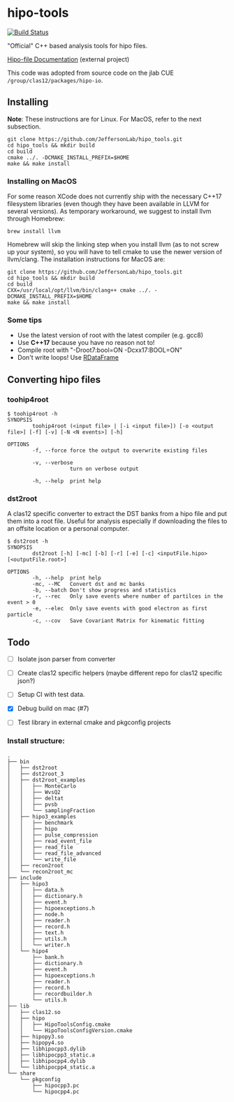 hipo-tools
==========

[![Build Status](https://travis-ci.com/JeffersonLab/hipo_tools.svg?branch=master)](https://travis-ci.com/JeffersonLab/hipo_tools)

"Official" C++ based analysis tools for hipo files.

[Hipo-file
Documentation](https://userweb.jlab.org/~gavalian/docs/sphinx/hipo/html/index.html)
(external project)

This code was adopted from source code on the jlab CUE
`/group/clas12/packages/hipo-io`.

Installing
----------

**Note**: These instructions are for Linux. For MacOS, refer to the next subsection.
```
git clone https://github.com/JeffersonLab/hipo_tools.git
cd hipo_tools && mkdir build
cd build
cmake ../. -DCMAKE_INSTALL_PREFIX=$HOME
make && make install
```

### Installing on MacOS

For some reason XCode does not currently ship with the necessary C++17
filesystem libraries (even though they have been available in LLVM for several
versions). As temporary workaround, we suggest to install llvm through Homebrew:
```
brew install llvm
```
Homebrew will skip the linking step when you install llvm (as to not screw up
your system), so you will have to tell cmake to use the newer version of
llvm/clang. The installation instructions for MacOS are:
```
git clone https://github.com/JeffersonLab/hipo_tools.git
cd hipo_tools && mkdir build
cd build
CXX=/usr/local/opt/llvm/bin/clang++ cmake ../. -DCMAKE_INSTALL_PREFIX=$HOME
make && make install
```

### Some tips

* Use the latest version of root with the latest compiler (e.g. gcc8)
* Use **C++17** because you have no reason not to!
* Compile root with "-Droot7:bool=ON -Dcxx17:BOOL=ON"
* Don't write loops! Use [RDataFrame](https://root.cern.ch/doc/master/group__tutorial__dataframe.html)


Converting hipo files
---------------------

### toohip4root

```
$ toohip4root -h
SYNOPSIS
        toohip4root (<input file> | [-i <input file>]) [-o <output file>] [-f] [-v] [-N <N events>] [-h]

OPTIONS
        -f, --force force the output to overwrite existing files

        -v, --verbose
                    turn on verbose output

        -h, --help  print help

```

### dst2root

A clas12 specific converter to extract the DST banks from a hipo file and
put them into a root file. Useful for analysis especially if downloading the
files to an offsite location or a personal computer.

```
$ dst2root -h
SYNOPSIS
        dst2root [-h] [-mc] [-b] [-r] [-e] [-c] <inputFile.hipo> [<outputFile.root>]

OPTIONS
        -h, --help  print help
        -mc, --MC   Convert dst and mc banks
        -b, --batch Don't show progress and statistics
        -r, --rec   Only save events where number of partilces in the event > 0
        -e, --elec  Only save events with good electron as first particle
        -c, --cov   Save Covariant Matrix for kinematic fitting
```


Todo
----

- [ ] Isolate json parser from converter
- [ ] Create clas12 specific helpers (maybe different repo for clas12 specific json?)
- [ ] Setup CI with test data.
- [x] Debug build on mac (#7)
- [ ] Test library in external cmake and pkgconfig projects


### Install structure:

```
.
├── bin
│   ├── dst2root
│   ├── dst2root_3
│   ├── dst2root_examples
│   │   ├── MonteCarlo
│   │   ├── WvsQ2
│   │   ├── deltat
│   │   ├── pvsb
│   │   └── samplingFraction
│   ├── hipo3_examples
│   │   ├── benchmark
│   │   ├── hipo
│   │   ├── pulse_compression
│   │   ├── read_event_file
│   │   ├── read_file
│   │   ├── read_file_advanced
│   │   └── write_file
│   ├── recon2root
│   └── recon2root_mc
├── include
│   ├── hipo3
│   │   ├── data.h
│   │   ├── dictionary.h
│   │   ├── event.h
│   │   ├── hipoexceptions.h
│   │   ├── node.h
│   │   ├── reader.h
│   │   ├── record.h
│   │   ├── text.h
│   │   ├── utils.h
│   │   └── writer.h
│   └── hipo4
│       ├── bank.h
│       ├── dictionary.h
│       ├── event.h
│       ├── hipoexceptions.h
│       ├── reader.h
│       ├── record.h
│       ├── recordbuilder.h
│       └── utils.h
├── lib
│   ├── clas12.so
│   ├── hipo
│   │   ├── HipoToolsConfig.cmake
│   │   └── HipoToolsConfigVersion.cmake
│   ├── hipopy3.so
│   ├── hipopy4.so
│   ├── libhipocpp3.dylib
│   ├── libhipocpp3_static.a
│   ├── libhipocpp4.dylib
│   └── libhipocpp4_static.a
└── share
    └── pkgconfig
        ├── hipocpp3.pc
        └── hipocpp4.pc

```

